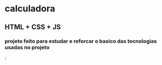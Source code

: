 # calculadora
## HTML + CSS + JS
### projeto feito para estudar e reforcar o basico das tecnologias usadas no projeto
:

